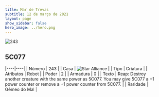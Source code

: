 ```yaml
---
title: Mar de Trevas
subtitle: 12 de março de 2021
layout: page
show_sidebar: false
hero_image: ../hero.png
---
```


![243](https://cdn.keyforgegame.com/media/card_front/pt/496_243_CFHMJPCVJQ99_pt.png)

## 5C077

|----|----|
| Número | 243 |
| Casa | ![Star Alliance](https://archonarcana.com/images/thumb/7/7d/Star_Alliance.png/22px-Star_Alliance.png "Aliança Estelar") |
| Tipo | Criatura |
| Atributos | Robot |
| Poder | 2 |
| Armadura | 0 |
| Texto | Reap: Destroy another creature with the same power as 5C077. You may give 5C077 a +1 power counter or remove a +1 power counter from 5C077. |
| Raridade | Gêmeo do Mal |
